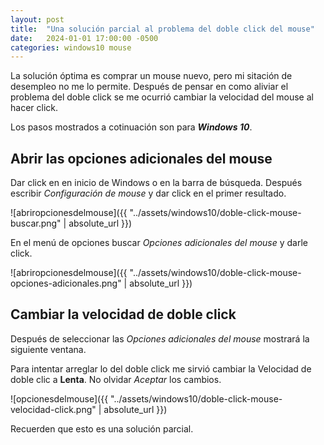 ```yaml
---
layout: post
title:  "Una solución parcial al problema del doble click del mouse"
date:   2024-01-01 17:00:00 -0500
categories: windows10 mouse
---
```


La solución óptima es comprar un mouse nuevo, pero mi sitación de desempleo no me lo permite. Después de pensar en como aliviar el problema del doble click se me ocurrió cambiar la velocidad del mouse al hacer click.

Los pasos mostrados a cotinuación son para ***Windows 10***.

## Abrir las opciones adicionales del mouse

Dar click en en inicio de Windows o en la barra de búsqueda. Después escribir *Configuración de mouse* y dar click en el primer resultado.

![abriropcionesdelmouse]({{ "../assets/windows10/doble-click-mouse-buscar.png" | absolute_url }})

En el menú de opciones buscar *Opciones adicionales del mouse* y darle click.

![abriropcionesdelmouse]({{ "../assets/windows10/doble-click-mouse-opciones-adicionales.png" | absolute_url }})

## Cambiar la velocidad de doble click

Después de seleccionar las *Opciones adicionales del mouse* mostrará la siguiente ventana. 

Para intentar arreglar lo del doble click me sirvió cambiar la Velocidad de doble clic a **Lenta**. No olvidar *Aceptar* los cambios.

![opcionesdelmouse]({{ "../assets/windows10/doble-click-mouse-velocidad-click.png" | absolute_url }})

Recuerden que esto es una solución parcial.